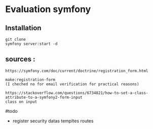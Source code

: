 
# Evaluation symfony

## Installation
    git clone 
    symfony server:start -d


## sources :
    https://symfony.com/doc/current/doctrine/registration_form.html

    make:registration-form
    (I cheched no for email verification for practical reasons)

    https://stackoverflow.com/questions/6734821/how-to-set-a-class-attribute-to-a-symfony2-form-input
    class on input
#todo
- register
security
datas
templtes
routes
